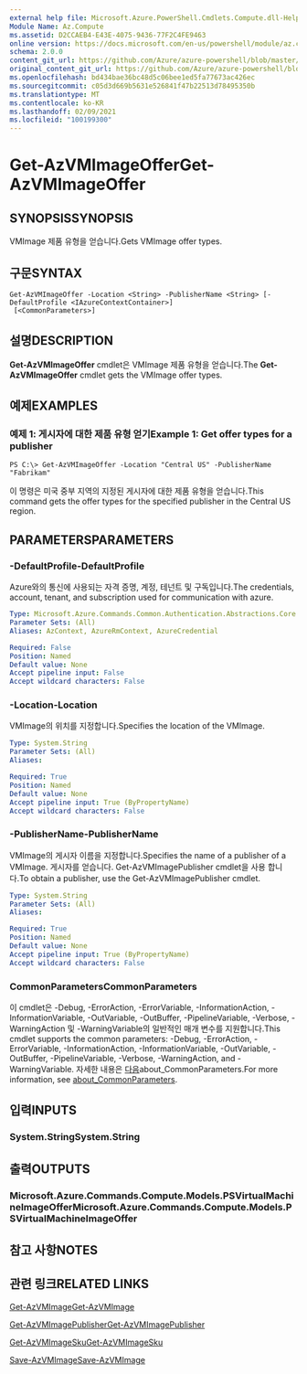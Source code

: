 ```yaml
---
external help file: Microsoft.Azure.PowerShell.Cmdlets.Compute.dll-Help.xml
Module Name: Az.Compute
ms.assetid: D2CCAEB4-E43E-4075-9436-77F2C4FE9463
online version: https://docs.microsoft.com/en-us/powershell/module/az.compute/get-azvmimageoffer
schema: 2.0.0
content_git_url: https://github.com/Azure/azure-powershell/blob/master/src/Compute/Compute/help/Get-AzVMImageOffer.md
original_content_git_url: https://github.com/Azure/azure-powershell/blob/master/src/Compute/Compute/help/Get-AzVMImageOffer.md
ms.openlocfilehash: bd434bae36bc48d5c06bee1ed5fa77673ac426ec
ms.sourcegitcommit: c05d3d669b5631e526841f47b22513d78495350b
ms.translationtype: MT
ms.contentlocale: ko-KR
ms.lasthandoff: 02/09/2021
ms.locfileid: "100199300"
---
```

# <span data-ttu-id="92913-101">Get-AzVMImageOffer</span><span class="sxs-lookup"><span data-stu-id="92913-101">Get-AzVMImageOffer</span></span>

## <span data-ttu-id="92913-102">SYNOPSIS</span><span class="sxs-lookup"><span data-stu-id="92913-102">SYNOPSIS</span></span>
<span data-ttu-id="92913-103">VMImage 제품 유형을 얻습니다.</span><span class="sxs-lookup"><span data-stu-id="92913-103">Gets VMImage offer types.</span></span>

## <span data-ttu-id="92913-104">구문</span><span class="sxs-lookup"><span data-stu-id="92913-104">SYNTAX</span></span>

```
Get-AzVMImageOffer -Location <String> -PublisherName <String> [-DefaultProfile <IAzureContextContainer>]
 [<CommonParameters>]
```

## <span data-ttu-id="92913-105">설명</span><span class="sxs-lookup"><span data-stu-id="92913-105">DESCRIPTION</span></span>
<span data-ttu-id="92913-106">**Get-AzVMImageOffer** cmdlet은 VMImage 제품 유형을 얻습니다.</span><span class="sxs-lookup"><span data-stu-id="92913-106">The **Get-AzVMImageOffer** cmdlet gets the VMImage offer types.</span></span>

## <span data-ttu-id="92913-107">예제</span><span class="sxs-lookup"><span data-stu-id="92913-107">EXAMPLES</span></span>

### <span data-ttu-id="92913-108">예제 1: 게시자에 대한 제품 유형 얻기</span><span class="sxs-lookup"><span data-stu-id="92913-108">Example 1: Get offer types for a publisher</span></span>
```
PS C:\> Get-AzVMImageOffer -Location "Central US" -PublisherName "Fabrikam"
```

<span data-ttu-id="92913-109">이 명령은 미국 중부 지역의 지정된 게시자에 대한 제품 유형을 얻습니다.</span><span class="sxs-lookup"><span data-stu-id="92913-109">This command gets the offer types for the specified publisher in the Central US region.</span></span>

## <span data-ttu-id="92913-110">PARAMETERS</span><span class="sxs-lookup"><span data-stu-id="92913-110">PARAMETERS</span></span>

### <span data-ttu-id="92913-111">-DefaultProfile</span><span class="sxs-lookup"><span data-stu-id="92913-111">-DefaultProfile</span></span>
<span data-ttu-id="92913-112">Azure와의 통신에 사용되는 자격 증명, 계정, 테넌트 및 구독입니다.</span><span class="sxs-lookup"><span data-stu-id="92913-112">The credentials, account, tenant, and subscription used for communication with azure.</span></span>

```yaml
Type: Microsoft.Azure.Commands.Common.Authentication.Abstractions.Core.IAzureContextContainer
Parameter Sets: (All)
Aliases: AzContext, AzureRmContext, AzureCredential

Required: False
Position: Named
Default value: None
Accept pipeline input: False
Accept wildcard characters: False
```

### <span data-ttu-id="92913-113">-Location</span><span class="sxs-lookup"><span data-stu-id="92913-113">-Location</span></span>
<span data-ttu-id="92913-114">VMImage의 위치를 지정합니다.</span><span class="sxs-lookup"><span data-stu-id="92913-114">Specifies the location of the VMImage.</span></span>

```yaml
Type: System.String
Parameter Sets: (All)
Aliases:

Required: True
Position: Named
Default value: None
Accept pipeline input: True (ByPropertyName)
Accept wildcard characters: False
```

### <span data-ttu-id="92913-115">-PublisherName</span><span class="sxs-lookup"><span data-stu-id="92913-115">-PublisherName</span></span>
<span data-ttu-id="92913-116">VMImage의 게시자 이름을 지정합니다.</span><span class="sxs-lookup"><span data-stu-id="92913-116">Specifies the name of a publisher of a VMImage.</span></span>
<span data-ttu-id="92913-117">게시자를 얻습니다. Get-AzVMImagePublisher cmdlet을 사용 합니다.</span><span class="sxs-lookup"><span data-stu-id="92913-117">To obtain a publisher, use the Get-AzVMImagePublisher cmdlet.</span></span>

```yaml
Type: System.String
Parameter Sets: (All)
Aliases:

Required: True
Position: Named
Default value: None
Accept pipeline input: True (ByPropertyName)
Accept wildcard characters: False
```

### <span data-ttu-id="92913-118">CommonParameters</span><span class="sxs-lookup"><span data-stu-id="92913-118">CommonParameters</span></span>
<span data-ttu-id="92913-119">이 cmdlet은 -Debug, -ErrorAction, -ErrorVariable, -InformationAction, -InformationVariable, -OutVariable, -OutBuffer, -PipelineVariable, -Verbose, -WarningAction 및 -WarningVariable의 일반적인 매개 변수를 지원합니다.</span><span class="sxs-lookup"><span data-stu-id="92913-119">This cmdlet supports the common parameters: -Debug, -ErrorAction, -ErrorVariable, -InformationAction, -InformationVariable, -OutVariable, -OutBuffer, -PipelineVariable, -Verbose, -WarningAction, and -WarningVariable.</span></span> <span data-ttu-id="92913-120">자세한 내용은 [다음](http://go.microsoft.com/fwlink/?LinkID=113216)about_CommonParameters.</span><span class="sxs-lookup"><span data-stu-id="92913-120">For more information, see [about_CommonParameters](http://go.microsoft.com/fwlink/?LinkID=113216).</span></span>

## <span data-ttu-id="92913-121">입력</span><span class="sxs-lookup"><span data-stu-id="92913-121">INPUTS</span></span>

### <span data-ttu-id="92913-122">System.String</span><span class="sxs-lookup"><span data-stu-id="92913-122">System.String</span></span>

## <span data-ttu-id="92913-123">출력</span><span class="sxs-lookup"><span data-stu-id="92913-123">OUTPUTS</span></span>

### <span data-ttu-id="92913-124">Microsoft.Azure.Commands.Compute.Models.PSVirtualMachineImageOffer</span><span class="sxs-lookup"><span data-stu-id="92913-124">Microsoft.Azure.Commands.Compute.Models.PSVirtualMachineImageOffer</span></span>

## <span data-ttu-id="92913-125">참고 사항</span><span class="sxs-lookup"><span data-stu-id="92913-125">NOTES</span></span>

## <span data-ttu-id="92913-126">관련 링크</span><span class="sxs-lookup"><span data-stu-id="92913-126">RELATED LINKS</span></span>

[<span data-ttu-id="92913-127">Get-AzVMImage</span><span class="sxs-lookup"><span data-stu-id="92913-127">Get-AzVMImage</span></span>](./Get-AzVMImage.md)

[<span data-ttu-id="92913-128">Get-AzVMImagePublisher</span><span class="sxs-lookup"><span data-stu-id="92913-128">Get-AzVMImagePublisher</span></span>](./Get-AzVMImagePublisher.md)

[<span data-ttu-id="92913-129">Get-AzVMImageSku</span><span class="sxs-lookup"><span data-stu-id="92913-129">Get-AzVMImageSku</span></span>](./Get-AzVMImageSku.md)

[<span data-ttu-id="92913-130">Save-AzVMImage</span><span class="sxs-lookup"><span data-stu-id="92913-130">Save-AzVMImage</span></span>](./Save-AzVMImage.md)


